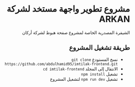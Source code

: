 <div dir="rtl">
<h1> مشروع تطوير واجهة مستخد لشركة ARKAN </h1>
<p>الشيفرة المصدرية الخاصة لمشروع صفحة هبوط لشركة أركان</p>



<h2> طريقة تشغيل المشروع </h2>
<ul>
  <li>نسخ المستودع <code>git clone https://github.com/abdulhamid95/imtilak-frontend.git</code></li>
  <li>الانتقال إلى المجلد <code>cd imtilak-frontend</code></li>
  <li>تشغيل <code>npm install</code></li>
  <li>تشغيل <code>npm run dev</code> لتشغيل المشروع</li>
</ul>
</div>